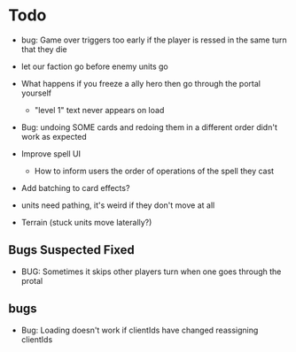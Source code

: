 # Todo

- bug: Game over triggers too early if the player is ressed in the same turn that they die
- let our faction go before enemy units go
- What happens if you freeze a ally hero then go through the portal yourself

  - "level 1" text never appears on load

- Bug: undoing SOME cards and redoing them in a different order didn't work as expected

- Improve spell UI
  - How to inform users the order of operations of the spell they cast
- Add batching to card effects?
- units need pathing, it's weird if they don't move at all
- Terrain (stuck units move laterally?)

## Bugs Suspected Fixed

- BUG: Sometimes it skips other players turn when one goes through the protal

## bugs

- Bug: Loading doesn't work if clientIds have changed reassigning clientIds
